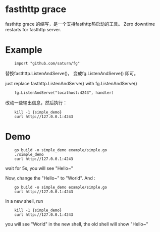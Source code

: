 # fasthttp grace


fasthttp grace 的缩写，是一个支持fasthttp热启动的工具。
Zero downtime restarts for fasthttp server.

# Example

```
    import "github.com/saturn/fg"
```

替换fasthttp.ListenAndServe()， 变成fg.ListenAndServe() 即可。

just replace fasthttp.ListenAndServe() with fg.ListenAndServe()

```
    fg.ListenAndServe("localhost:4243", handler)
```

改动一些输出信息，然后执行：

```
    kill -1 {simple_demo}
    curl http://127.0.0.1:4243
```

# Demo

```
    go build -o simple_demo example/simple.go
    ./simple_demo
    curl http://127.0.0.1:4243
```

wait for 5s, you will see "Hello~"

Now, change the "Hello~" to "World".  And :

```
    go build -o simple_demo example/simple.go
    curl http://127.0.0.1:4243
```

In a new shell, run 

```
    kill -1 {simple_demo}
    curl http://127.0.0.1:4243
```

you will see "World" in the new shell, the old shell will show "Hello~"


